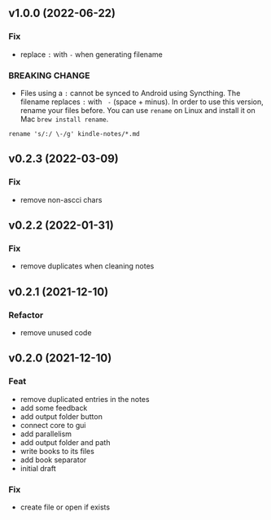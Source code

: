 ## v1.0.0 (2022-06-22)

### Fix

- replace `:` with `-` when generating filename

### BREAKING CHANGE

- Files using a `:` cannot be synced to Android using Syncthing. The filename replaces `:` with ` -` (space + minus). In order to use this version, rename your files before.
You can use `rename` on Linux and install it on Mac `brew install rename`.
```
rename 's/:/ \-/g' kindle-notes/*.md
```

## v0.2.3 (2022-03-09)

### Fix

- remove non-ascci chars

## v0.2.2 (2022-01-31)

### Fix

- remove duplicates when cleaning notes

## v0.2.1 (2021-12-10)

### Refactor

- remove unused code

## v0.2.0 (2021-12-10)

### Feat

- remove duplicated entries in the notes
- add some feedback
- add output folder button
- connect core to gui
- add parallelism
- add output folder and path
- write books to its files
- add book separator
- initial draft

### Fix

- create file or open if exists
